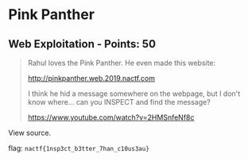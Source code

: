 # Pink Panther

## Web Exploitation - Points: 50

> Rahul loves the Pink Panther. He even made this website: 
>
> 
>
> http://pinkpanther.web.2019.nactf.com 
>
> 
>
> I think he hid a message somewhere on the webpage, but I don't know where... can you INSPECT and find the message?
>
> 
>
> https://www.youtube.com/watch?v=2HMSnfeNf8c
>

View source.

flag: `nactf{1nsp3ct_b3tter_7han_c10us3au}`